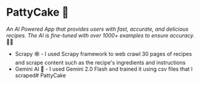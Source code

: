 # PattyCake 🍰
_An AI Powered App that provides users with fast, accurate, and delicious recipes. The AI is fine-tuned with over 1000+ examples to ensure accuracy._ 🍞😋

- Scrapy 🕸 - I used Scrapy framework to web crawl 30 pages of recipes and scrape content such as the recipe's ingredients and instructions
- Gemini AI 🤖 - I used Gemini 2.0 Flash and trained it using csv files that I scraped#   P a t t y C a k e  
 